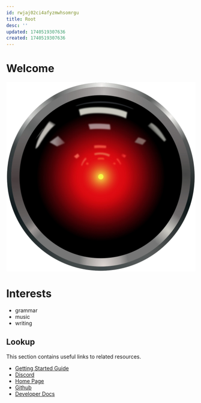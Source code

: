 ```yaml
---
id: rwjaj02ci4afyzmwhsomrgu
title: Root
desc: ''
updated: 1740519307636
created: 1740519307636
---
```

# Welcome 

![hal-lo](image-40.png)

# Interests 

- grammar
- music 
- writing 

## Lookup

This section contains useful links to related resources.

- [Getting Started Guide](https://link.dendron.so/6b25)
- [Discord](https://link.dendron.so/6b23)
- [Home Page](https://wiki.dendron.so/)
- [Github](https://link.dendron.so/6b24)
- [Developer Docs](https://docs.dendron.so/)